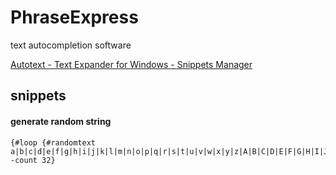 # PhraseExpress

text autocompletion software

[Autotext - Text Expander for Windows - Snippets Manager](http://www.phraseexpress.com/)


## snippets

#### generate random string

```
{#loop {#randomtext a|b|c|d|e|f|g|h|i|j|k|l|m|n|o|p|q|r|s|t|u|v|w|x|y|z|A|B|C|D|E|F|G|H|I|J|K|L|M|N|O|P|Q|R|S|T|U|V|W|X|Y|Z|0|1|2|3|4|5|6|7|8|9} -count 32}
```


